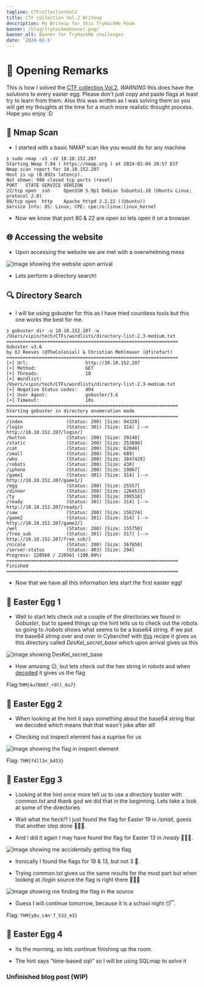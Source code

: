 ```yaml
---
tagline: CTFcollectionVol2
title: CTF collection Vol.2 Writeup
description: My Writeup for this TryHackMe Room
banner: /blog/tryhackmebanner.png/
banner_alt: Banner for TryHackMe challenges
date: '2024-02-5'
---
```


# 🚀 Opening Remarks

This is how I solved the [CTF collection Vol.2](https://tryhackme.com/room/ctfcollectionvol2), *WARNING* this does have the solutions to every easter egg. Please don't just copy and paste flags at least try to learn from them. Also this was written as I was solving them so you will get my thoughts at the time for a much more realistic thought process. Hope you enjoy :D

## 📡 Nmap Scan

- I started with a basic NMAP scan like you would do for any machine

```bash:Terminal
❯ sudo nmap -sS -sV 10.10.152.207
Starting Nmap 7.94 ( https://nmap.org ) at 2024-02-04 20:57 EST
Nmap scan report for 10.10.152.207
Host is up (0.092s latency).
Not shown: 998 closed tcp ports (reset)
PORT   STATE SERVICE VERSION
22/tcp open  ssh     OpenSSH 5.9p1 Debian 5ubuntu1.10 (Ubuntu Linux; protocol 2.0)
80/tcp open  http    Apache httpd 2.2.22 ((Ubuntu))
Service Info: OS: Linux; CPE: cpe:/o:linux:linux_kernel
```

- Now we know that port 80 & 22 are open so lets open it on a browser.

## 🌐 Accessing the website

- Upon accessing the website we are met with a overwhelming mess

![Image showing the website upon arrival](/blog/ctfcollectionvol2pics/website1.png 'Fig.1')

- Lets perform a directory search!

## 🔍 Directory Search

- I will be using gobuster for this as I have tried countless tools but this one works the best for me.

```bash:Terminal
❯ gobuster dir -u 10.10.152.207 -w /Users/vipin/tech/CTFs/wordlists/directory-list-2.3-medium.txt
===============================================================
Gobuster v3.6
by OJ Reeves (@TheColonial) & Christian Mehlmauer (@firefart)
===============================================================
[+] Url:                     http://10.10.152.207
[+] Method:                  GET
[+] Threads:                 10
[+] Wordlist:                /Users/vipin/tech/CTFs/wordlists/directory-list-2.3-medium.txt
[+] Negative Status codes:   404
[+] User Agent:              gobuster/3.6
[+] Timeout:                 10s
===============================================================
Starting gobuster in directory enumeration mode
===============================================================
/index                (Status: 200) [Size: 94328]
/login                (Status: 301) [Size: 314] [--> http://10.10.152.207/login/]
/button               (Status: 200) [Size: 39148]
/static               (Status: 200) [Size: 253890]
/cat                  (Status: 200) [Size: 62048]
/small                (Status: 200) [Size: 689]
/who                  (Status: 200) [Size: 3847428]
/robots               (Status: 200) [Size: 430]
/iphone               (Status: 200) [Size: 19867]
/game1                (Status: 301) [Size: 314] [--> http://10.10.152.207/game1/]
/egg                  (Status: 200) [Size: 25557]
/dinner               (Status: 200) [Size: 1264533]
/ty                   (Status: 200) [Size: 198518]
/ready                (Status: 301) [Size: 314] [--> http://10.10.152.207/ready/]
/saw                  (Status: 200) [Size: 156274]
/game2                (Status: 301) [Size: 314] [--> http://10.10.152.207/game2/]
/wel                  (Status: 200) [Size: 155758]
/free_sub             (Status: 301) [Size: 317] [--> http://10.10.152.207/free_sub/]
/nicole               (Status: 200) [Size: 367650]
/server-status        (Status: 403) [Size: 294]
Progress: 220560 / 220561 (100.00%)
===============================================================
Finished
===============================================================
```

- Now that we have all this information lets start the first easter egg!

## 🥚 Easter Egg 1

- Well to start lets check out a couple of the directories we found in *Gobuster*, but to speed things up the hint tells us to check out the robots so going to */robots* shows what seems to be a base64 string. If we put the base64 string over and over in Cyberchef with [this](https://gchq.github.io/CyberChef/#recipe=From_Base64('A-Za-z0-9%2B/%3D',true,false)From_Base64('A-Za-z0-9%2B/%3D',true,false)From_Base64('A-Za-z0-9%2B/%3D',true,false)From_Base64('A-Za-z0-9%2B/%3D',true,false)&input=VmxOQ2NFbEZTV2RUUTBKS1NVVlpaMWRUUW01SlIxVm5ZVk5DUTBsR1VXZFRVMEpGU1VWcloxcDVRbGRKUjJ0blVXbENOa2xGYTJkU2FVSnVTVWRqWjFSVFFqVkpSVWxuVkhsQ1NrbEZZMmRrZVVKdVNVWmpaMVY1UWtKSlNHOW5VMU5DUmtsSE9HZGFlVUpwU1VWTloxRnBRbkpKUld0blVsTkNXa2xIWTJkVWVVSlVTVVZKWjJORFFrcEpSVmxuWVhsQ2JrbEdZMmRSZVVKRFNVVTRaMU5UUWtoSlNHTm5VRkVsTTBRbE0wUT0) recipe it gives us this directory called *DesKel_secret_base* which upon arrival gives us this

![Image showing DesKel_secret_base ](/blog/ctfcollectionvol2pics/DesKelsecretbase.png 'Fig.2')

- How amusing 😑, but lets check out the hex string in robots and when [decoded](https://gchq.github.io/CyberChef/#recipe=From_Hex('Auto')&input=NDUgNjEgNzMgNzQgNjUgNzIgMjAgMzEgM2EgMjAgNTQgNDggNGQgN...) it gives us the flag

Flag:```THM{4u70b07_r0ll_0u7}```

## 🐣 Easter Egg 2

- When looking at the hint it says something about the base64 string that we decoded which means that that wasn't joke after all!

- Checking out inspect element has a suprise for us

![Image showing the flag in inspect element](/blog/ctfcollectionvol2pics/easteregg2.png 'Fig.3')

Flag: ```THM{f4ll3n_b453}```

## 🍳 Easter Egg 3

- Looking at the hint once more tell us to use a directory buster with *common.txt* and thank god we did that in the beginning. Lets take a look at some of the directories

- Wait what the heck!? I just found the flag for Easter 19 in */small*, guess that another step done 🤷🏾‍♂️.

- And I did it again I may have found the flag for Easter 13 in */ready* 🤦🏾‍♂️.

![Image showing me accidentally getting the flag](/blog/ctfcollectionvol2pics/easteregg13.png 'Fig.4')

- Ironically I found the flags for 19 & 13, but not 3 🗿.

- Trying common.txt gives us the same results for the most part but when looking at */login* source the flag is right there 🤦🏾‍♂️

![Image showing me finding the flag in the source](/blog/ctfcollectionvol2pics/easteregg3.png 'Fig.5')

- Guess I will continue tomorrow, because it is a school night 😴.

Flag: ```THM{y0u_c4n'7_533_m3}```

## 🐥 Easter Egg 4

- Its the morning, so lets continue finishing up the room.

- The hint says "time-based sqli" so I will be using SQLmap to solve it

### Unfinished blog post (WIP)
